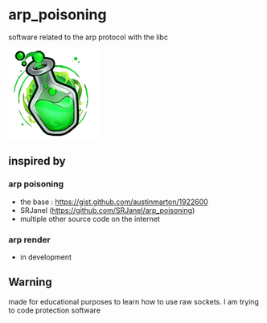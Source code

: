 # arp_poisoning

software related to the arp protocol with the libc

![fiole](image/fiole_verte.png)

## inspired by

### arp poisoning

- the base : https://gist.github.com/austinmarton/1922600
- SRJanel (https://github.com/SRJanel/arp_poisoning)
- multiple other source code on the internet

### arp render

- in development

## Warning

made for educational purposes to learn how to use raw sockets. I am trying to code protection software